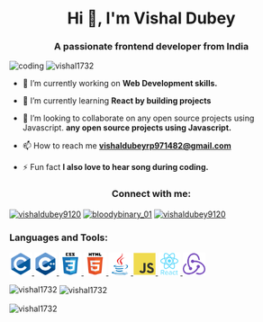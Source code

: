 
<h1 align="center">Hi 👋, I'm Vishal Dubey</h1>
<h3 align="center">A passionate frontend developer from India</h3>
<img align="top" width="800" alt="coding" src="https://user-images.githubusercontent.com/55389276/140866485-8fb1c876-9a8f-4d6a-98dc-08c4981eaf70.gif"

<p align="top"> <img src="https://komarev.com/ghpvc/?username=vishal1732&label=Profile%20views&color=0e75b6&style=flat" alt="vishal1732" /> </p>

- 🔭 I’m currently working on **Web Development skills.**

- 🌱 I’m currently learning **React by building projects**

- 👯 I’m looking to collaborate on any open source projects using Javascript. **any open source projects using Javascript.**

- 📫 How to reach me **vishaldubeyrp971482@gmail.com**

- ⚡ Fun fact **I also love to hear song during coding.**

<h3 align="center">Connect with me:</h3>
<p align="left">
<a href="https://linkedin.com/in/vishaldubey9120" target="blank"><img align="center" src="https://raw.githubusercontent.com/rahuldkjain/github-profile-readme-generator/master/src/images/icons/Social/linked-in-alt.svg" alt="vishaldubey9120" height="30" width="40" /></a>
<a href="https://instagram.com/bloodybinary_01" target="blank"><img align="center" src="https://raw.githubusercontent.com/rahuldkjain/github-profile-readme-generator/master/src/images/icons/Social/instagram.svg" alt="bloodybinary_01" height="30" width="40" /></a>
<a href="https://www.leetcode.com/vishaldubey9120" target="blank"><img align="center" src="https://raw.githubusercontent.com/rahuldkjain/github-profile-readme-generator/master/src/images/icons/Social/leet-code.svg" alt="vishaldubey9120" height="30" width="40" /></a>
</p>

<h3 align="left">Languages and Tools:</h3>
<p align="left"> <a href="https://www.cprogramming.com/" target="_blank" rel="noreferrer"> <img src="https://raw.githubusercontent.com/devicons/devicon/master/icons/c/c-original.svg" alt="c" width="40" height="40"/> </a> <a href="https://www.w3schools.com/cpp/" target="_blank" rel="noreferrer"> <img src="https://raw.githubusercontent.com/devicons/devicon/master/icons/cplusplus/cplusplus-original.svg" alt="cplusplus" width="40" height="40"/> </a> <a href="https://www.w3schools.com/css/" target="_blank" rel="noreferrer"> <img src="https://raw.githubusercontent.com/devicons/devicon/master/icons/css3/css3-original-wordmark.svg" alt="css3" width="40" height="40"/> </a> <a href="https://www.w3.org/html/" target="_blank" rel="noreferrer"> <img src="https://raw.githubusercontent.com/devicons/devicon/master/icons/html5/html5-original-wordmark.svg" alt="html5" width="40" height="40"/> </a> <a href="https://www.java.com" target="_blank" rel="noreferrer"> <img src="https://raw.githubusercontent.com/devicons/devicon/master/icons/java/java-original.svg" alt="java" width="40" height="40"/> </a> <a href="https://developer.mozilla.org/en-US/docs/Web/JavaScript" target="_blank" rel="noreferrer"> <img src="https://raw.githubusercontent.com/devicons/devicon/master/icons/javascript/javascript-original.svg" alt="javascript" width="40" height="40"/> </a> <a href="https://reactjs.org/" target="_blank" rel="noreferrer"> <img src="https://raw.githubusercontent.com/devicons/devicon/master/icons/react/react-original-wordmark.svg" alt="react" width="40" height="40"/> </a> <a href="https://redux.js.org" target="_blank" rel="noreferrer"> <img src="https://raw.githubusercontent.com/devicons/devicon/master/icons/redux/redux-original.svg" alt="redux" width="40" height="40"/> </a> </p>

<p><img align="left" src="https://github-readme-stats.vercel.app/api/top-langs?username=vishal1732&show_icons=true&locale=en&layout=compact" alt="vishal1732" /></p>

<p>&nbsp;<img align="center" src="https://github-readme-stats.vercel.app/api?username=vishal1732&show_icons=true&locale=en" alt="vishal1732" /></p>

<p><img align="center" src="https://github-readme-streak-stats.herokuapp.com/?user=vishal1732&" alt="vishal1732" /></p>
